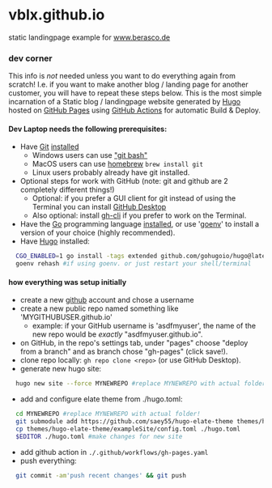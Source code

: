 # vblx.github.io
static landingpage example for www.berasco.de

### dev corner ###
This info is *not* needed unless you want to do everything again from
scratch!  I.e. if you want to make another blog / landing page for
another customer, you will have to repeat these steps below.  This is
the most simple incarnation of a Static blog / landingpage website
generated by [Hugo](https://gohugo.io/) hosted on [GitHub
Pages](https://pages.github.com/) using [GitHub
Actions](https://github.com/features/actions) for automatic Build &
Deploy.

#### Dev Laptop needs the following prerequisites: ####
- Have [Git](https://git-scm.com/downloads)
  [installed](https://github.com/git-guides/install-git)
  - Windows users can use ["git bash"](https://gitforwindows.org/)
  - MacOS users can use [homebrew](https://brew.sh/) `brew install git`
  - Linux users probably already have git installed.
- Optional steps for work with GitHub (note: git and github are 2
  completely different things!)
  - Optional: if you prefer a GUI client for git instead of using the
  Terminal you can install [GitHub
  Desktop](https://github.com/apps/desktop)
  - Also optional: install [gh-cli](https://cli.github.com) if you
  prefer to work on the Terminal.
- Have the [Go](https://go.dev) programming language
  [installed](https://go.dev/doc/install), or use
  '[goenv](https://github.com/go-nv/goenv)' to install a version of your
  choice (highly recommended).
- Have [Hugo](https://gohugo.io/) installed:
``` sh
  CGO_ENABLED=1 go install -tags extended github.com/gohugoio/hugo@latest
  goenv rehash #if using goenv. or just restart your shell/terminal
```

#### how everything was setup initially ####
- create a new [github](https://github.com) account and chose a username
- create a new public repo named something like 'MYGITHUBUSER.github.io'
  - example: if your GitHub username is 'asdfmyuser', the name of the
    new repo would be _exactly_ "asdfmyuser.github.io".
- on GitHub, in the repo's settings tab, under "pages" choose "deploy
from a branch" and as branch chose "gh-pages" (click save!).
- clone repo locally: `gh repo clone <repo>` (or use GitHub Desktop).
- generate new hugo site:
``` sh
  hugo new site --force MYNEWREPO #replace MYNEWREPO with actual folder!

```
- add and configure elate theme from ./hugo.toml:
``` sh
  cd MYNEWREPO #replace MYNEWREPO with actual folder!
  git submodule add https://github.com/saey55/hugo-elate-theme themes/hugo-elate-theme
  cp themes/hugo-elate-theme/exampleSite/config.toml ./hugo.toml
  $EDITOR ./hugo.toml #make changes for new site
```
- add github action in `./.github/workflows/gh-pages.yaml`
- push everything:
``` sh
  git commit -am'push recent changes' && git push
```
